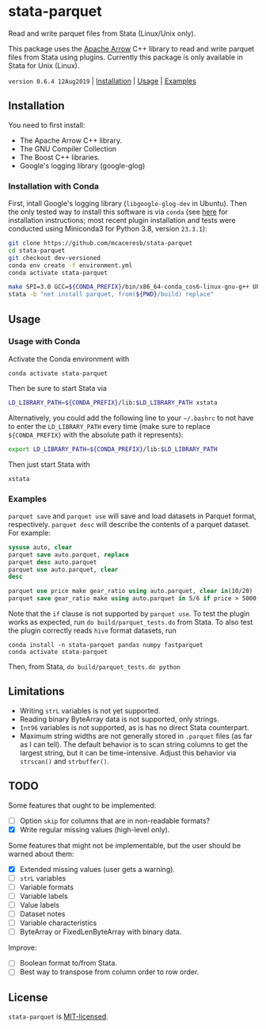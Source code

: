 stata-parquet
=============

Read and write parquet files from Stata (Linux/Unix only).

This package uses the [Apache Arrow](https://github.com/apache/arrow)
C++ library to read and write parquet files from Stata using plugins.
Currently this package is only available in Stata for Unix (Linux).

`version 0.6.4 12Aug2019` | [Installation](#installation) | [Usage](#usage) | [Examples](#examples)

Installation
------------

You need to first install:

- The Apache Arrow C++ library.
- The GNU Compiler Collection
- The Boost C++ libraries.
- Google's logging library (google-glog)

### Installation with Conda

First, intall Google's logging library (`libgoogle-glog-dev` in Ubuntu). Then the only tested way to install this software is via `conda` (see [here](https://docs.conda.io/projects/conda/en/latest/user-guide/install/index.html) for installation instructions; most recent plugin installation and tests were conducted using Miniconda3 for Python 3.8, version `23.3.1`):

```bash
git clone https://github.com/mcaceresb/stata-parquet
cd stata-parquet
git checkout dev-versioned
conda env create -f environment.yml
conda activate stata-parquet

make SPI=3.0 GCC=${CONDA_PREFIX}/bin/x86_64-conda_cos6-linux-gnu-g++ UFLAGS=-std=c++11 INCLUDE=${CONDA_PREFIX}/include LIBS=${CONDA_PREFIX}/lib all
stata -b "net install parquet, from(${PWD}/build) replace"
```

Usage
-----

### Usage with Conda

Activate the Conda environment with

```
conda activate stata-parquet
```

Then be sure to start Stata via
```bash
LD_LIBRARY_PATH=${CONDA_PREFIX}/lib:$LD_LIBRARY_PATH xstata
```

Alternatively, you could add the following line to your `~/.bashrc` to not have
to enter the `LD_LIBRARY_PATH` every time (make sure to replace
`${CONDA_PREFIX}` with the absolute path it represents):

```bash
export LD_LIBRARY_PATH=${CONDA_PREFIX}/lib:$LD_LIBRARY_PATH
```

Then just start Stata with

```
xstata
```

### Examples

`parquet save` and `parquet use` will save and load datasets in Parquet
format, respectively. `parquet desc` will describe the contents of a
parquet dataset. For example:

```stata
sysuse auto, clear
parquet save auto.parquet, replace
parquet desc auto.parquet
parquet use auto.parquet, clear
desc

parquet use price make gear_ratio using auto.parquet, clear in(10/20)
parquet save gear_ratio make using auto.parquet in 5/6 if price > 5000, replace
```

Note that the `if` clause is not supported by `parquet use`. To test the
plugin works as expected, run `do build/parquet_tests.do` from Stata. To
also test the plugin correctly reads `hive` format datasets, run

```
conda install -n stata-parquet pandas numpy fastparquet
conda activate stata-parquet
```

Then, from Stata, `do build/parquet_tests.do python`

Limitations
-----------

- Writing `strL` variables is not yet supported.
- Reading binary ByteArray data is not supported, only strings.
- `Int96` variables is not supported, as is has no direct Stata counterpart.
- Maximum string widths are not generally stored in `.parquet` files (as
  far as I can tell). The default behavior is to scan string columns
  to get the largest string, but it can be time-intensive. Adjust this
  behavior via `strscan()` and `strbuffer()`.

TODO
----

Some features that ought to be implemented:

- [ ] Option `skip` for columns that are in non-readable formats?
- [X] Write regular missing values (high-level only).

Some features that might not be implementable, but the user should be
warned about them:

- [X] Extended missing values (user gets a warning).
- [ ] `strL` variables
- [ ] Variable formats
- [ ] Variable labels
- [ ] Value labels
- [ ] Dataset notes
- [ ] Variable characteristics
- [ ] ByteArray or FixedLenByteArray with binary data.

Improve:

- [ ] Boolean format to/from Stata.
- [ ] Best way to transpose from column order to row order.

License
-------

`stata-parquet` is [MIT-licensed](https://github.com/mcaceresb/stata-parquet/blob/master/LICENSE).
